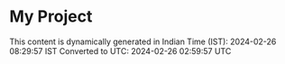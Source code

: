 # My Project

This content is dynamically generated in Indian Time (IST): 2024-02-26 08:29:57 IST
Converted to UTC: 2024-02-26 02:59:57 UTC
